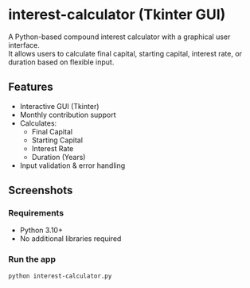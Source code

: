 # interest-calculator (Tkinter GUI)

A Python-based compound interest calculator with a graphical user interface.  
It allows users to calculate final capital, starting capital, interest rate, or duration based on flexible input.

## Features

- Interactive GUI (Tkinter)
- Monthly contribution support
- Calculates:
  - Final Capital
  - Starting Capital
  - Interest Rate
  - Duration (Years)
- Input validation & error handling

## Screenshots






### Requirements

- Python 3.10+
- No additional libraries required

### Run the app

```bash
python interest-calculator.py
